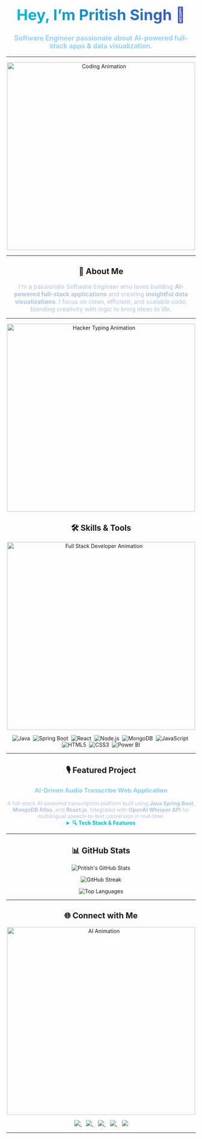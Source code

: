 <!-- 🖤 PRITISH SINGH - DARK THEME GITHUB PROFILE README -->

<h1 align="center" style="font-weight: 700; font-size: 2.5rem;">
  <span style="background: linear-gradient(90deg, #00bcd4, #3f51b5); -webkit-background-clip: text; -webkit-text-fill-color: transparent;">
    Hey, I’m Pritish Singh 👋
  </span>
</h1>

<p align="center" style="font-size: 18px; font-weight: 600; color: #87CEFA;">
  Software Engineer passionate about AI-powered full-stack apps & data visualization.
</p>

---

<!-- 🔥 Coding Animation -->
<p align="center">
  <img src="https://cdn.dribbble.com/users/1059583/screenshots/4171367/coding-freak.gif" width="500px" alt="Coding Animation" />
</p>

---

<h2 align="center">🚀 About Me</h2>

<p align="center" style="max-width: 700px; margin: auto; color: #b0c4de; font-size: 16px;">
  I'm a passionate Software Engineer who loves building <b>AI-powered full-stack applications</b> and creating <b>insightful data visualizations</b>.
  I focus on clean, efficient, and scalable code, blending creativity with logic to bring ideas to life.
</p>

---

<p align="center">
  <img src="https://media.tenor.com/rePDfDWO3XoAAAAd/hacking.gif" width="500" alt="Hacker Typing Animation"/>
</p>



<h2 align="center">🛠️ Skills & Tools</h2>

<p align="center">
  <img src="https://raw.githubusercontent.com/Elanza-48/Elanza-48/main/resources/img/coding.gif" width="500" alt="Full Stack Developer Animation"/>
</p>

<p align="center">
  <img alt="Java" src="https://img.shields.io/badge/Java-ED8B00?style=for-the-badge&logo=java&logoColor=white" />&nbsp;
  <img alt="Spring Boot" src="https://img.shields.io/badge/SpringBoot-6DB33F?style=for-the-badge&logo=springboot&logoColor=white" />&nbsp;
  <img alt="React" src="https://img.shields.io/badge/React-61DAFB?style=for-the-badge&logo=react&logoColor=black" />&nbsp;
  <img alt="Node.js" src="https://img.shields.io/badge/Node.js-339933?style=for-the-badge&logo=node.js&logoColor=white" />&nbsp;
  <img alt="MongoDB" src="https://img.shields.io/badge/MongoDB-47A248?style=for-the-badge&logo=mongodb&logoColor=white" />&nbsp;
  <img alt="JavaScript" src="https://img.shields.io/badge/JavaScript-F7DF1E?style=for-the-badge&logo=javascript&logoColor=black" />&nbsp;
  <img alt="HTML5" src="https://img.shields.io/badge/HTML5-E34F26?style=for-the-badge&logo=html5&logoColor=white" />&nbsp;
  <img alt="CSS3" src="https://img.shields.io/badge/CSS3-1572B6?style=for-the-badge&logo=css3&logoColor=white" />&nbsp;
  <img alt="Power BI" src="https://img.shields.io/badge/Power_BI-F2C811?style=for-the-badge&logo=microsoft-power-bi&logoColor=black" />
</p>

---

<h2 align="center">🎙️ Featured Project</h2>

<h3 align="center" style="color:#87CEFA;">AI-Driven Audio Transcribe Web Application</h3>

<p align="center" style="max-width: 700px; margin: auto; color: #b0c4de;">
  A full-stack AI-powered transcription platform built using <b>Java Spring Boot</b>, <b>MongoDB Atlas</b>, and <b>React.js</b>.  
  Integrated with <b>OpenAI Whisper API</b> for multilingual speech-to-text conversion in real-time.
</p>

<details>
  <summary align="center" style="cursor: pointer; color: #00bcd4; font-weight: bold;">🔍 Tech Stack & Features</summary>
  <br>
  <ul>
    <li>Backend: Java, Spring Boot, MongoDB</li>
    <li>Frontend: React.js, JavaScript (ES6)</li>
    <li>AI Integration: OpenAI Whisper API</li>
    <li>Security: JWT Authentication</li>
    <li>Features: File upload, real-time transcription, multilingual support</li>
  </ul>
</details>

---

<h2 align="center">📊 GitHub Stats</h2>

<p align="center">
  <img src="https://github-readme-stats.vercel.app/api?username=PritishSingh13&show_icons=true&theme=tokyonight&hide_border=true&count_private=true" alt="Pritish's GitHub Stats" />
</p>

<p align="center">
  <img src="https://github-readme-streak-stats.herokuapp.com/?user=PritishSingh13&theme=tokyonight&hide_border=true" alt="GitHub Streak" />
</p>

<p align="center">
  <img src="https://github-readme-stats.vercel.app/api/top-langs/?username=PritishSingh13&layout=compact&theme=tokyonight&hide_border=true" alt="Top Languages" />
</p>

---

<h2 align="center">🌐 Connect with Me</h2>

<p align="center">
  <img src="https://miro.medium.com/v2/resize:fit:1400/1*IRGHmiGsa16stedQvIaZfw.gif" width="500" alt="AI Animation"/>
</p>


<p align="center">
  <a href="https://linkedin.com/in/pritishsg13/" target="_blank">
    <img src="https://img.shields.io/badge/LinkedIn-0A66C2?style=for-the-badge&logo=linkedin&logoColor=white" />
  </a>
  &nbsp;&nbsp;
  <a href="mailto:pritishsg13@gmail.com" target="_blank">
    <img src="https://img.shields.io/badge/Gmail-D14836?style=for-the-badge&logo=gmail&logoColor=white" />
  </a>
  &nbsp;&nbsp;
  <a href="https://github.com/PritishSingh13" target="_blank">
    <img src="https://img.shields.io/badge/GitHub-181717?style=for-the-badge&logo=github&logoColor=white" />
  </a>
  &nbsp;&nbsp;
  <a href="https://leetcode.com/u/pritishsg13/" target="_blank">
    <img src="https://img.shields.io/badge/LeetCode-FFA116?style=for-the-badge&logo=leetcode&logoColor=black" />
  </a>
  &nbsp;&nbsp;
  <a href="https://www.codechef.com/users/pritishsg13" target="_blank">
    <img src="https://img.shields.io/badge/CodeChef-fff200?style=for-the-badge&logo=codechef&logoColor=black" />
  </a>
</p>


---


